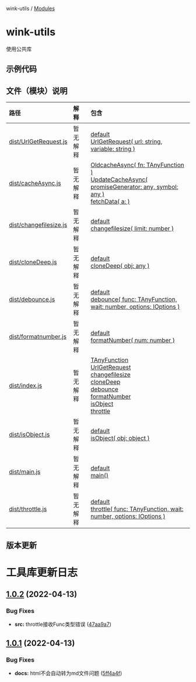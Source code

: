 wink-utils / [Modules](modules.md)

<!--
 * @Author: t_winkjqzhang
 * @Date: 2022-04-02 11:58:36
 * @LastEditTime: 2022-04-14 01:40:14
 * @Description: Do not edit
-->

# wink-utils

使用公共库

## 示例代码

## 文件（模块）说明

| 路径 | 解释 | 包含 |
| :----- | :----- | :----- |
| [dist/UrlGetRequest.js](docs/modules/UrlGetRequest.md) | 暂无解释 | [default](docs/modules/UrlGetRequest.md#default)<br /> [UrlGetRequest( url: string, variable: string )](docs/modules/UrlGetRequest.md#UrlGetRequest) |
| [dist/cacheAsync.js](docs/modules/cacheAsync.md) | 暂无解释 | [OldcacheAsync( fn: TAnyFunction )](docs/modules/cacheAsync.md#OldcacheAsync)<br /> [UpdateCacheAsync( promiseGenerator: any, symbol: any )](docs/modules/cacheAsync.md#UpdateCacheAsync)<br /> [fetchData( a:  )](docs/modules/cacheAsync.md#fetchData) |
| [dist/changefilesize.js](docs/modules/changefilesize.md) | 暂无解释 | [default](docs/modules/changefilesize.md#default)<br /> [changefilesize( limit: number )](docs/modules/changefilesize.md#changefilesize) |
| [dist/cloneDeep.js](docs/modules/cloneDeep.md) | 暂无解释 | [default](docs/modules/cloneDeep.md#default)<br /> [cloneDeep( obj: any )](docs/modules/cloneDeep.md#cloneDeep) |
| [dist/debounce.js](docs/modules/debounce.md) | 暂无解释 | [default](docs/modules/debounce.md#default)<br /> [debounce( func: TAnyFunction, wait: number, options: IOptions )](docs/modules/debounce.md#debounce) |
| [dist/formatnumber.js](docs/modules/formatnumber.md) | 暂无解释 | [default](docs/modules/formatnumber.md#default)<br /> [formatNumber( num: number )](docs/modules/formatnumber.md#formatNumber) |
| [dist/index.js](docs/modules/index.md) | 暂无解释 | [TAnyFunction](docs/modules/index.md#TAnyFunction)<br /> [UrlGetRequest](docs/modules/index.md#UrlGetRequest)<br /> [changefilesize](docs/modules/index.md#changefilesize)<br /> [cloneDeep](docs/modules/index.md#cloneDeep)<br /> [debounce](docs/modules/index.md#debounce)<br /> [formatNumber](docs/modules/index.md#formatNumber)<br /> [isObject](docs/modules/index.md#isObject)<br /> [throttle](docs/modules/index.md#throttle) |
| [dist/isObject.js](docs/modules/isObject.md) | 暂无解释 | [default](docs/modules/isObject.md#default)<br /> [isObject( obj: object )](docs/modules/isObject.md#isObject) |
| [dist/main.js](docs/modules/main.md) | 暂无解释 | [default](docs/modules/main.md#default)<br /> [main()](docs/modules/main.md#main) |
| [dist/throttle.js](docs/modules/throttle.md) | 暂无解释 | [default](docs/modules/throttle.md#default)<br /> [throttle( func: TAnyFunction, wait: number, options: IOptions )](docs/modules/throttle.md#throttle) |

## 版本更新

# 工具库更新日志

## [1.0.2](https://github.com/huahuahuahuahuahua/wink-utils/compare/v1.0.1...v1.0.2) (2022-04-13)

### Bug Fixes

* **src:** throttle接收Func类型错误 ([47aa9a7](https://github.com/huahuahuahuahuahua/wink-utils/commit/47aa9a70aae77789f34b87b61257a29e03f34ec6))

## [1.0.1](https://github.com/huahuahuahuahuahua/wink-utils/compare/5ff4a4fd68dd2d8e01b30ebc8713ca0d51d016c8...v1.0.1) (2022-04-13)

### Bug Fixes

* **docs:** html不会自动转为md文件问题 ([5ff4a4f](https://github.com/huahuahuahuahuahua/wink-utils/commit/5ff4a4fd68dd2d8e01b30ebc8713ca0d51d016c8))
